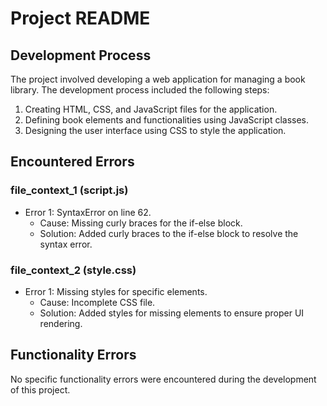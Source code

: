 # Project README

## Development Process

The project involved developing a web application for managing a book library. The development process included the following steps:
1. Creating HTML, CSS, and JavaScript files for the application.
2. Defining book elements and functionalities using JavaScript classes.
3. Designing the user interface using CSS to style the application.

## Encountered Errors

### file_context_1 (script.js)
- Error 1: SyntaxError on line 62. 
    - Cause: Missing curly braces for the if-else block.
    - Solution: Added curly braces to the if-else block to resolve the syntax error.

### file_context_2 (style.css)
- Error 1: Missing styles for specific elements.
    - Cause: Incomplete CSS file.
    - Solution: Added styles for missing elements to ensure proper UI rendering.

## Functionality Errors

No specific functionality errors were encountered during the development of this project.

